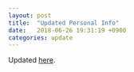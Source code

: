 ```yaml
---
layout: post
title:  "Updated Personal Info"
date:   2018-06-26 19:31:19 +0900
categories: update
---
```


Updated [here]().

